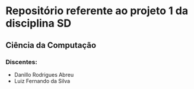 # Repositório referente ao projeto 1 da disciplina SD

## Ciência da Computação

### Discentes:
  * Danillo Rodrigues Abreu
  * Luiz Fernando da Silva